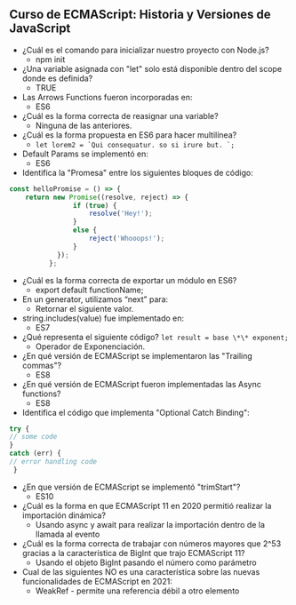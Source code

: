 ## Curso de ECMAScript: Historia y Versiones de JavaScript

- ¿Cuál es el comando para inicializar nuestro proyecto con Node.js?
    - npm init
- ¿Una variable asignada con "let" solo está disponible dentro del scope donde es definida?
    - TRUE
- Las Arrows Functions fueron incorporadas en:
    - ES6
- ¿Cuál es la forma correcta de reasignar una variable?
    - Ninguna de las anteriores.
- ¿Cuál es la forma propuesta en ES6 para hacer multilínea?
    - ```let lorem2 = `Qui consequatur. so si irure but. `;```
- Default Params se implementó en:
    - ES6
- Identifica la "Promesa" entre los siguientes bloques de código:
```javascript
const helloPromise = () => {
    return new Promise((resolve, reject) => { 
                if (true) { 
                    resolve('Hey!'); 
                } 
                else { 
                    reject('Whooops!'); 
                } 
            }); 
          }; 
``` 
- ¿Cuál es la forma correcta de exportar un módulo en ES6?
    - export default functionName;
- En un generator, utilizamos “next” para:
    - Retornar el siguiente valor.
- string.includes(value) fue implementado en:
    - ES7
- ¿Qué representa el siguiente código?
  ```let result = base \*\* exponent;```
    - Operador de Exponenciación.
- ¿En qué versión de ECMAScript se implementaron las "Trailing commas"?
    -   ES8
- ¿En qué versión de ECMAScript fueron implementadas las Async functions?
    -   ES8
- Identifica el código que implementa "Optional Catch Binding":
```javascript
try {
// some code 
}
catch (err) {
// error handling code
 }
```
- ¿En que versión de ECMAScript se implementó "trimStart"?
    -   ES10
- ¿Cuál es la forma en que ECMAScript 11 en 2020 permitió realizar la importación dinámica?
    -   Usando async y await para realizar la importación dentro de la llamada al evento
- ¿Cuál es la forma correcta de trabajar con números mayores que 2^53 gracias a la característica de BigInt que trajo ECMAScript 11?
    -   Usando el objeto BigInt pasando el número como parámetro
- Cual de las siguientes NO es una característica sobre las nuevas funcionalidades de ECMAScript en 2021:
    -   WeakRef - permite una referencia débil a otro elemento
